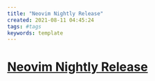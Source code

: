 ```yaml
---
title: "Neovim Nightly Release"
created: 2021-08-11 04:45:24
tags: #tags
keywords: template
---
```


# [Neovim Nightly Release](https://github.com/neovim/neovim/releases)
